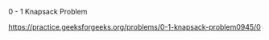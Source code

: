 0 - 1 Knapsack Problem







https://practice.geeksforgeeks.org/problems/0-1-knapsack-problem0945/0




















